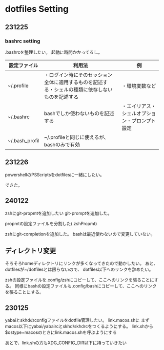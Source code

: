 # dotfiles Setting

## 231225

### bashrc setting

.bashrcを整理したい。
起動に時間かかってるし。


| 設定ファイル   | 利用法                                                                                           | 例                                             |
| -------------- | ------------------------------------------------------------------------------------------------ | ---------------------------------------------- |
| ~/.profile     | ・ログイン時にそのセッション全体に適用するものを記述する・シェルの種類に依存しないものを記述する | ・環境変数など                                 |
| ~/.bashrc      | bashでしか使わないものを記述する                                                                 | ・エイリアス・シェルオプション・プロンプト設定 |
| ~/.bash_profil | ~/.profileと同じに使えるが、bashのみで有効                                                       |                                                |

## 231226

powershellのPSScriptsをdotfilesに一緒にしたい。

できた。

## 240122

zshにgit-propmtを追加したい
git-promptを追加した。

propmtの設定ファイルを分割した(.zshPropmt)

zshにgit-completionを追加した。
bashは最近使わないので変更していない。

## ディレクトリ変更

そろそろhomeディレクトリにリンクが多くなってきたので動かしたい。
あと、dotfilesが~/dotfilesとは限らないので、
dotfiles以下へのリンクを辞めたい。

zshの設定ファイルを.config/zshにコピーして、ここへのリンクを張ることにする。
同様にbashの設定ファイルも.config/bashにコピーして、ここへのリンクを張ることにする。

## 230125

yabaiとskhdのconfigファイルをdotfile管理したい。
link.macos.shに
まずmacos以下にyabai/yabaircとskhd/skhdrcをつくるようにする。
link.shから$ostype=macosのときにlink.macos.shを呼ぶようにする



あとで、link.shの方もXDG_CONFIG_DIR以下に持っていきたい


